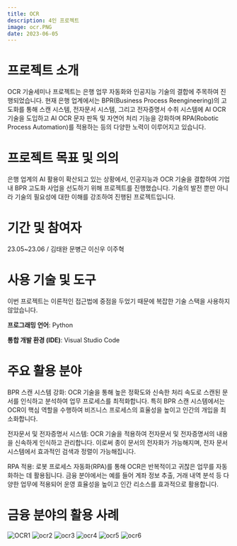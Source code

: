 ```yaml
---
title: OCR
description: 4인 프로젝트
image: ocr.PNG
date: 2023-06-05
---
```


# 프로젝트 소개
OCR 기술세미나 프로젝트는 은행 업무 자동화와 인공지능 기술의 결합에 주목하여 진행되었습니다. 현재 은행 업계에서는 BPR(Business Process Reengineering)의 고도화를 통해 스캔 시스템, 전자문서 시스템, 그리고 전자증명서 수취 시스템에 AI OCR 기술을 도입하고 AI OCR 문자 판독 및 자연어 처리 기능을 강화하며 RPA(Robotic Process Automation)를 적용하는 등의 다양한 노력이 이루어지고 있습니다.
# 프로젝트 목표 및 의의
은행 업계의 AI 활용이 확산되고 있는 상황에서, 인공지능과 OCR 기술을 결합하여 기업 내 BPR 고도화 사업을 선도하기 위해 프로젝트를 진행했습니다. 기술의 발전 뿐만 아니라 기술의 필요성에 대한 이해를 강조하여 진행된 프로젝트입니다.
# 기간 및 참여자
23.05~23.06 / 김태완 문병근 이신우 이주혁
# 사용 기술 및 도구
이번 프로젝트는 이론적인 접근법에 중점을 두었기 때문에 복잡한 기술 스택을 사용하지 않았습니다. 

**프로그래밍 언어**: Python

**통합 개발 환경 (IDE)**: Visual Studio Code

# 주요 활용 분야
BPR 스캔 시스템 강화:
OCR 기술을 통해 높은 정확도와 신속한 처리 속도로 스캔된 문서를 인식하고 분석하여 업무 프로세스를 최적화합니다. 특히 BPR 스캔 시스템에서는 OCR이 핵심 역할을 수행하여 비즈니스 프로세스의 효율성을 높이고 인간의 개입을 최소화합니다.

전자문서 및 전자증명서 시스템:
OCR 기술을 적용하여 전자문서 및 전자증명서의 내용을 신속하게 인식하고 관리합니다. 이로써 종이 문서의 전자화가 가능해지며, 전자 문서 시스템에서 효과적인 검색과 정렬이 가능해집니다.

RPA 적용:
로봇 프로세스 자동화(RPA)를 통해 OCR은 반복적이고 귀찮은 업무를 자동화하는 데 활용됩니다. 금융 분야에서는 예를 들어 계좌 정보 추출, 거래 내역 분석 등 다양한 업무에 적용되어 운영 효율성을 높이고 인간 리소스를 효과적으로 활용합니다.
# 금융 분야의 활용 사례

![OCR1](https://github.com/Kimtaewannnn/Kimtaewannnn.github.io/assets/133857370/a9f1c17d-c693-4296-92db-d3b72f1712e1)
![ocr2](https://github.com/Kimtaewannnn/Kimtaewannnn.github.io/assets/133857370/c9fec00e-c8bc-46f0-81f7-773d037ccceb)
![ocr3](https://github.com/Kimtaewannnn/Kimtaewannnn.github.io/assets/133857370/6b28aa2a-bab3-468f-aea1-ef73963f9852)
![ocr4](https://github.com/Kimtaewannnn/Kimtaewannnn.github.io/assets/133857370/14c5580f-30c1-4a94-bd4d-c2b218b4cdff)
![ocr5](https://github.com/Kimtaewannnn/Kimtaewannnn.github.io/assets/133857370/23c92a47-6be8-46ef-b084-b0da7fa4d966)
![ocr6](https://github.com/Kimtaewannnn/Kimtaewannnn.github.io/assets/133857370/7171dc38-855a-45bf-bd40-25caeb572d56)

